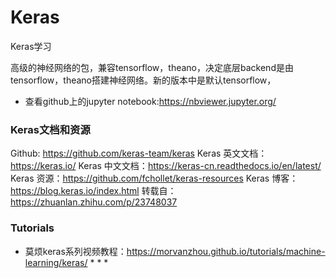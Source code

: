 # Keras
Keras学习

高级的神经网络的包，兼容tensorflow，theano，决定底层backend是由tensorflow，theano搭建神经网络。新的版本中是默认tensorflow，

* 查看github上的jupyter notebook:https://nbviewer.jupyter.org/

### Keras文档和资源
Github: https://github.com/keras-team/keras
Keras 英文文档：https://keras.io/
Keras 中文文档：https://keras-cn.readthedocs.io/en/latest/
Keras 资源：https://github.com/fchollet/keras-resources
Keras 博客：https://blog.keras.io/index.html
转载自：https://zhuanlan.zhihu.com/p/23748037


### Tutorials

* 莫烦keras系列视频教程：https://morvanzhou.github.io/tutorials/machine-learning/keras/
    * 
    * 
    * 













